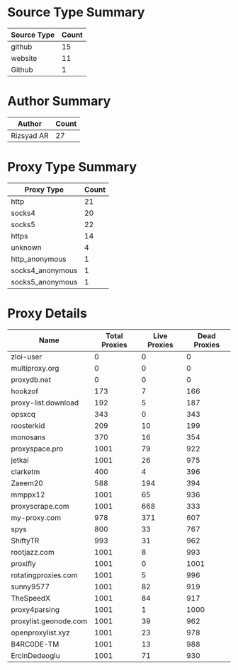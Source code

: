 # Source Type Summary

| Source Type | Count |
|-------------|-------|
| github | 15 |
| website | 11 |
| Github | 1 |


# Author Summary

| Author | Count |
|--------|-------|
| Rizsyad AR | 27 |


# Proxy Type Summary

| Proxy Type | Count |
|------------|-------|
| http | 21 |
| socks4 | 20 |
| socks5 | 22 |
| https | 14 |
| unknown | 4 |
| http_anonymous | 1 |
| socks4_anonymous | 1 |
| socks5_anonymous | 1 |


# Proxy Details

| Name | Total Proxies | Live Proxies | Dead Proxies |
|------|---------------|--------------|---------------|
| zloi-user | 0 | 0 | 0 |
| multiproxy.org | 0 | 0 | 0 |
| proxydb.net | 0 | 0 | 0 |
| hookzof | 173 | 7 | 166 |
| proxy-list.download | 192 | 5 | 187 |
| opsxcq | 343 | 0 | 343 |
| roosterkid | 209 | 10 | 199 |
| monosans | 370 | 16 | 354 |
| proxyspace.pro | 1001 | 79 | 922 |
| jetkai | 1001 | 26 | 975 |
| clarketm | 400 | 4 | 396 |
| Zaeem20 | 588 | 194 | 394 |
| mmppx12 | 1001 | 65 | 936 |
| proxyscrape.com | 1001 | 668 | 333 |
| my-proxy.com | 978 | 371 | 607 |
| spys | 800 | 33 | 767 |
| ShiftyTR | 993 | 31 | 962 |
| rootjazz.com | 1001 | 8 | 993 |
| proxifly | 1001 | 0 | 1001 |
| rotatingproxies.com | 1001 | 5 | 996 |
| sunny9577 | 1001 | 82 | 919 |
| TheSpeedX | 1001 | 84 | 917 |
| proxy4parsing | 1001 | 1 | 1000 |
| proxylist.geonode.com | 1001 | 39 | 962 |
| openproxylist.xyz | 1001 | 23 | 978 |
| B4RC0DE-TM | 1001 | 13 | 988 |
| ErcinDedeoglu | 1001 | 71 | 930 |
